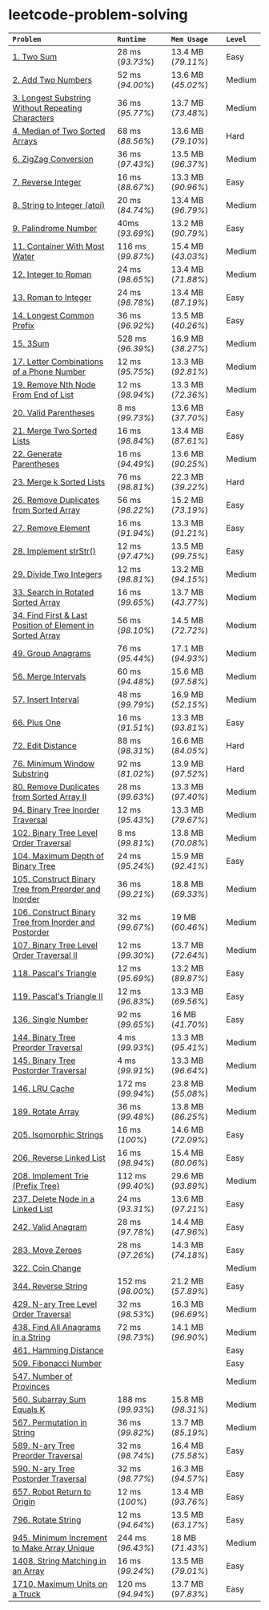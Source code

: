# leetcode-problem-solving

| **`Problem`** | **`Runtime`** | **`Mem Usage`** | **`Level`** |
| :------------- | :------------- | :----- | :----- |
| [1. Two Sum](https://leetcode.com/problems/two-sum/) | 28 ms (*93.73%*) | 13.4 MB (*79.11%*) | Easy |
| [2. Add Two Numbers](https://leetcode.com/problems/add-two-numbers/) | 52 ms (*94.00%*) | 13.6 MB (*45.02%*) | Medium |
| [3. Longest Substring Without Repeating Characters](https://leetcode.com/problems/longest-substring-without-repeating-characters/) | 36 ms (*95.77%*) | 13.7 MB (*73.48%*) | Medium |
| [4. Median of Two Sorted Arrays](https://leetcode.com/problems/median-of-two-sorted-arrays/) | 68 ms (*88.56%*) | 13.6 MB (*79.10%*) | Hard |
| [6. ZigZag Conversion](https://leetcode.com/problems/zigzag-conversion/) | 36 ms (*97.43%*) | 13.5 MB (*96.37%*) | Medium |
| [7. Reverse Integer](https://leetcode.com/problems/reverse-integer/) | 16 ms (*88.67%*) | 13.3 MB (*90.96%*) | Easy |
| [8. String to Integer (atoi)](https://leetcode.com/problems/string-to-integer-atoi/) | 20 ms (*84.74%*) | 13.4 MB (*96.79%*) | Medium |
| [9. Palindrome Number](https://leetcode.com/problems/palindrome-number/) | 40ms (*93.69%*) | 13.2 MB (*90.79%*) | Easy |
| [11. Container With Most Water](https://leetcode.com/problems/container-with-most-water/) | 116 ms (*99.87%*) | 15.4 MB (*43.03%*) | Medium |
| [12. Integer to Roman](https://leetcode.com/problems/integer-to-roman/) | 24 ms (*98.65%*) | 13.4 MB (*71.88%*) | Medium |
| [13. Roman to Integer](https://leetcode.com/problems/roman-to-integer/) | 24 ms (*98.78%*) | 13.4 MB (*87.19%*) | Easy |
| [14. Longest Common Prefix](https://leetcode.com/problems/longest-common-prefix/) | 36 ms (*96.92%*) | 13.5 MB (*40.26%*) | Easy |
| [15. 3Sum](https://leetcode.com/problems/3sum/) | 528 ms (*96.39%*) | 16.9 MB (*38.27%*) | Medium |
| [17. Letter Combinations of a Phone Number](https://leetcode.com/problems/letter-combinations-of-a-phone-number/) | 12 ms (*95.75%*) | 13.3 MB (*92.81%*) | Medium |
| [19. Remove Nth Node From End of List](https://leetcode.com/problems/remove-nth-node-from-end-of-list/) | 12 ms (*98.94%*) | 13.3 MB (*72.36%*) | Medium |
| [20. Valid Parentheses](https://leetcode.com/problems/valid-parentheses/) | 8 ms (*99.73%*) | 13.6 MB (*37.70%*) | Easy |
| [21. Merge Two Sorted Lists](https://leetcode.com/problems/merge-two-sorted-lists/) | 16 ms (*98.84%*) | 13.4 MB (*87.61%*) | Easy |
| [22. Generate Parentheses](https://leetcode.com/problems/generate-parentheses/) | 16 ms (*94.49%*) | 13.6 MB (*90.25%*) | Medium |
| [23. Merge k Sorted Lists](https://leetcode.com/problems/merge-k-sorted-lists/) | 76 ms (*98.81%*) | 22.3 MB (*39.22%*) | Hard |
| [26. Remove Duplicates from Sorted Array](https://leetcode.com/problems/remove-duplicates-from-sorted-array/) | 56 ms (*98.22%*) | 15.2 MB (*73.19%*) | Easy |
| [27. Remove Element](https://leetcode.com/problems/remove-element/) | 16 ms (*91.94%*) | 13.3 MB (*91.21%*) | Easy |
| [28. Implement strStr()](https://leetcode.com/problems/implement-strstr/) | 12 ms (*97.47%*) | 13.5 MB (*99.75%*) | Easy |
| [29. Divide Two Integers](https://leetcode.com/problems/divide-two-integers/) | 12 ms (*98.81%*) | 13.2 MB (*94.15%*) | Medium |
| [33. Search in Rotated Sorted Array](https://leetcode.com/problems/search-in-rotated-sorted-array/) | 16 ms (*99.65%*) | 13.7 MB (*43.77%*) | Medium |
| [34. Find First & Last Position of Element in Sorted Array](https://leetcode.com/problems/find-first-and-last-position-of-element-in-sorted-array/) | 56 ms (*98.10%*) | 14.5 MB (*72.72%*) | Medium |
| [49. Group Anagrams](https://leetcode.com/problems/group-anagrams/) | 76 ms (*95.44%*) | 17.1 MB (*94.93%*) | Medium |
| [56. Merge Intervals](https://leetcode.com/problems/merge-intervals/) | 60 ms (*94.48%*) | 15.6 MB (*97.58%*) | Medium |
| [57. Insert Interval](https://leetcode.com/problems/insert-interval/) | 48 ms (*99.79%*) | 16.9 MB (*52.15%*) | Medium |
| [66. Plus One](https://leetcode.com/problems/plus-one/) | 16 ms (*91.51%*) | 13.3 MB (*93.81%*) | Easy |
| [72. Edit Distance](https://leetcode.com/problems/edit-distance/) | 88 ms (*98.31%*) | 16.6 MB (*84.05%*) | Hard |
| [76. Minimum Window Substring](https://leetcode.com/problems/minimum-window-substring/) | 92 ms (*81.02%*) | 13.9 MB (*97.52%*) | Hard |
| [80. Remove Duplicates from Sorted Array II](https://leetcode.com/problems/remove-duplicates-from-sorted-array-ii/) | 28 ms (*99.63%*) | 13.3 MB (*97.40%*) | Medium |
| [94. Binary Tree Inorder Traversal](https://leetcode.com/problems/binary-tree-inorder-traversal/) | 12 ms (*95.43%*) | 13.3 MB (*79.67%*) | Medium |
| [102. Binary Tree Level Order Traversal](https://leetcode.com/problems/binary-tree-level-order-traversal/) | 8 ms (*99.81%*) | 13.8 MB (*70.08%*) | Medium |
| [104. Maximum Depth of Binary Tree](https://leetcode.com/problems/maximum-depth-of-binary-tree/) | 24 ms (*95.24%*) | 15.9 MB (*92.41%*) | Easy |
| [105. Construct Binary Tree from Preorder and Inorder](https://leetcode.com/problems/construct-binary-tree-from-preorder-and-inorder-traversal/) | 36 ms (*99.21%*) | 18.8 MB (*69.33%*) | Medium |
| [106. Construct Binary Tree from Inorder and Postorder](https://leetcode.com/problems/construct-binary-tree-from-inorder-and-postorder-traversal/) | 32 ms (*99.67%*) | 19 MB (*60.46%*) | Medium |
| [107. Binary Tree Level Order Traversal II](https://leetcode.com/problems/binary-tree-level-order-traversal-ii/) | 12 ms (*99.30%*) | 13.7 MB (*72.64%*) | Medium |
| [118. Pascal's Triangle](https://leetcode.com/problems/pascals-triangle/) | 12 ms (*95.69%*) | 13.2 MB (*89.87%*) | Easy |
| [119. Pascal's Triangle II](https://leetcode.com/problems/pascals-triangle-ii/) | 12 ms (*96.83%*) | 13.3 MB (*69.56%*) | Easy |
| [136. Single Number](https://leetcode.com/problems/single-number/) | 92 ms (*99.65%*) | 16 MB (*41.70%*) | Easy |
| [144. Binary Tree Preorder Traversal](https://leetcode.com/problems/binary-tree-preorder-traversal/) | 4 ms (*99.93%*) | 13.3 MB (*95.41%*) | Medium |
| [145. Binary Tree Postorder Traversal](https://leetcode.com/problems/binary-tree-preorder-traversal/) | 4 ms (*99.91%*) | 13.3 MB (*96.64%*) | Medium |
| [146. LRU Cache](https://leetcode.com/problems/lru-cache/) | 172 ms (*99.94%*) | 23.8 MB (*55.08%*) | Medium |
| [189. Rotate Array](https://leetcode.com/problems/rotate-array/) | 36 ms (*99.48%*) | 13.8 MB (*86.25%*) | Medium |
| [205. Isomorphic Strings](https://leetcode.com/problems/isomorphic-strings/) | 16 ms (*100%*) | 14.6 MB (*72.09%*) | Easy |
| [206. Reverse Linked List](https://leetcode.com/problems/reverse-linked-list/) | 16 ms (*98.94%*) | 15.4 MB (*80.06%*) | Easy |
| [208. Implement Trie (Prefix Tree)](https://leetcode.com/problems/implement-trie-prefix-tree/) | 112 ms (*99.40%*) | 29.6 MB (*93.89%*) | Medium |
| [237. Delete Node in a Linked List](https://leetcode.com/problems/delete-node-in-a-linked-list/) | 24 ms (*93.31%*) | 13.6 MB (*97.21%*) | Easy |
| [242. Valid Anagram](https://leetcode.com/problems/valid-anagram/) | 28 ms (*97.78%*) | 14.4 MB (*47.96%*) | Easy |
| [283. Move Zeroes](https://leetcode.com/problems/move-zeroes/) | 28 ms (*97.26%*) | 14.3 MB (*74.18%*) | Easy |
| [322. Coin Change](https://leetcode.com/problems/coin-change/) | | | Medium |
| [344. Reverse String](https://leetcode.com/problems/reverse-string/) | 152 ms (*98.00%*) | 21.2 MB (*57.89%*) | Easy |
| [429. N-ary Tree Level Order Traversal](https://leetcode.com/problems/n-ary-tree-level-order-traversal/) | 32 ms (*98.53%*) | 16.3 MB (*96.69%*) | Medium |
| [438. Find All Anagrams in a String](https://leetcode.com/problems/find-all-anagrams-in-a-string/) | 72 ms (*98.73%*) | 14.1 MB (*96.90%*) | Medium |
| [461. Hamming Distance](https://leetcode.com/problems/hamming-distance/) | | | Easy |
| [509. Fibonacci Number](https://leetcode.com/problems/fibonacci-number/) | | | Easy |
| [547. Number of Provinces](https://leetcode.com/problems/number-of-provinces/) | | | Medium |
| [560. Subarray Sum Equals K](https://leetcode.com/problems/subarray-sum-equals-k/) | 188 ms (*99.93%*) | 15.8 MB (*98.31%*) | Medium |
| [567. Permutation in String](https://leetcode.com/problems/permutation-in-string/) | 36 ms (*99.82%*) | 13.7 MB (*85.19%*) | Medium |
| [589. N-ary Tree Preorder Traversal](https://leetcode.com/problems/n-ary-tree-preorder-traversal/) | 32 ms (*98.74%*) | 16.4 MB (*75.58%*) | Easy |
| [590. N-ary Tree Postorder Traversal](https://leetcode.com/problems/n-ary-tree-postorder-traversal/) | 32 ms (*98.77%*) | 16.3 MB (*94.57%*) | Easy |
| [657. Robot Return to Origin](https://leetcode.com/problems/robot-return-to-origin/) | 12 ms (*100%*) | 13.4 MB (*93.76%*) | Easy |
| [796. Rotate String](https://leetcode.com/problems/rotate-string/) | 12 ms (*94.64%*) | 13.5 MB (*63.17%*) | Easy |
| [945. Minimum Increment to Make Array Unique](https://leetcode.com/problems/minimum-increment-to-make-array-unique/) | 244 ms (*96.43%*) | 18 MB (*71.43%*) | Medium |
| [1408. String Matching in an Array](https://leetcode.com/problems/string-matching-in-an-array/) | 16 ms (*99.24%*) | 13.5 MB (*79.01%*) | Easy |
| [1710. Maximum Units on a Truck](https://leetcode.com/problems/maximum-units-on-a-truck/) | 120 ms (*94.94%*) | 13.7 MB (*97.83%*) | Easy |


